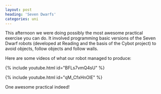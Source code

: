```yaml
---
layout: post
heading: 'Seven Dwarfs'
categories: uni
---
```


This afternoon we were doing possibly the most awesome practical exercise you can do. It involved programming basic versions of the Seven Dwarf robots (developed at Reading and the basis of the Cybot project) to avoid objects, follow objects and follow walls.

Here are some videos of what our robot managed to produce:

{% include youtube.html id="BFLs7vmQ4sU" %}

{% include youtube.html id="qM_CfxHnOlE" %}

One awesome practical indeed!
